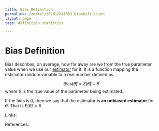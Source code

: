 ```yaml
---
title: Bias Definition
permalink: /zettel/202012241553_biasDefinition
layout: page
tags: definition statistics

---
```

# Bias Definition

Bias describes, on average, how far away are we from the true parameter value when we use our [estimator](202012241539_estimatorDefinition) for it.
It is a function mapping the estimator random variable to a real number defined as

$$
\textrm{Bias}(\hat{\theta}) = E(\hat{\theta}) - \theta
$$
where $\theta$ is the true value of the parameter being estimated.

If the bias is $0$, then we say that the estimator is **an unbiased estimator** for $\theta$. That is $\mathrm{E}(\hat{\theta}) = \theta$.

Links: 

References: 

